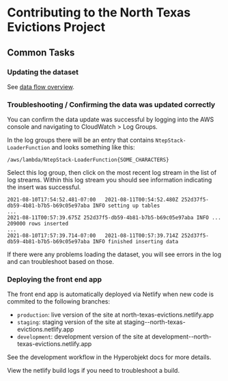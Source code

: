 # Contributing to the North Texas Evictions Project

## Common Tasks

### Updating the dataset

See [data flow overview](https://github.com/Hyperobjekt/nte-backend/blob/main/CONTRIBUTING.md#data-flow).

### Troubleshooting / Confirming the data was updated correctly

You can confirm the data update was successful by logging into the AWS console and navigating to CloudWatch > Log Groups.

In the log groups there will be an entry that contains `NtepStack-LoaderFunction` and looks something like this:

```
/aws/lambda/NtepStack-LoaderFunction{SOME_CHARACTERS}
```

Select this log group, then click on the most recent log stream in the list of log streams. Within this log stream you should see information indicating the insert was successful.

```
2021-08-10T17:54:52.481-07:00	2021-08-11T00:54:52.480Z 252d37f5-db59-4b81-b7b5-b69c05e97aba INFO setting up tables
...
2021-08-11T00:57:39.675Z 252d37f5-db59-4b81-b7b5-b69c05e97aba INFO ... 209000 rows inserted
...
2021-08-10T17:57:39.714-07:00	2021-08-11T00:57:39.714Z 252d37f5-db59-4b81-b7b5-b69c05e97aba INFO finished inserting data
```

If there were any problems loading the dataset, you will see errors in the log and can troubleshoot based on those.

### Deploying the front end app

The front end app is automatically deployed via Netlify when new code is commited to the following branches:

- `production`: live version of the site at north-texas-evictions.netlify.app
- `staging`: staging version of the site at staging--north-texas-evictions.netlify.app
- `development`: development version of the site at development--north-texas-evictions.netlify.app

See the development workflow in the Hyperobjekt docs for more details.

View the netlify build logs if you need to troubleshoot a build.
